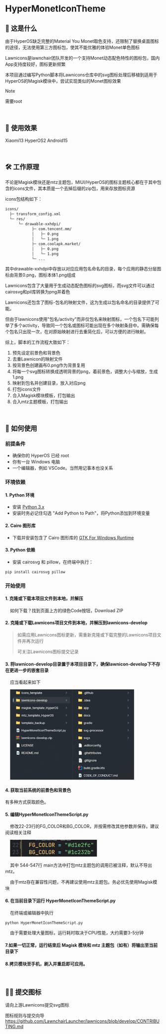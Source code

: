 # HyperMonetIconTheme

## 🤔 这是什么
由于HyperOS缺乏完整的Material You Monet取色支持，还限制了替换桌面图标的途径，无法使用第三方图标包，使其不能优雅的体验Monet单色图标

Lawnicons是lawnchair团队开发的一个支持Monet动态配色特性的图标包，国内App支持度较好，图标更新频繁

本项目通过编写Python脚本将Lawnicons仓库中的svg图标处理后移植到适用于HyperOS的Magisk模块中，尝试实现类似的Monet图标效果

> [!NOTE] 
> 需要root

<br/>

## 🥰 使用效果
Xiaomi13 HyperOS2 Android15

<br/>

## 🛠️ 工作原理
不论是Magisk模块还是mtz主题包，MIUI/HyperOS的图标主题核心都在于其中包含的icons文件，其本质是一个去掉后缀的zip包，用来存放图标资源

icons包结构如下：

```
icons/
  ├─ transform_config.xml
  └─ res/
      └─ drawable-xxhdpi/
            ├─ com.tencent.mm/
            │   ├─ 0.png
            │   └─ 1.png
            ├─ com.coolapk.market/
            │   ├─ 0.png
            │   └─ 1.png
            └─ ...

```
其中drawable-xxhdpi中存放以对应应用包名命名的目录，每个应用的静态分层图标由背景0.png，图标本体1.png组成

Lawnicons包含了大量用于生成动态配色图标的svg图标，而svg文件可以通过cairosvg和pil库转换为png并着色

Lawnicons还包含了图标-包名的映射文件，这为生成以包名命名的目录提供了可能。

但由于lawnicons使用"包名/activity"而非仅包名来映射图标，一个包名下可能列举了多个activity，导致同一个包名或图标可能出现在多个映射条目中。需确保每个包名只出现一次，在对原始映射进行去重简化后，可以方便的进行映射。

综上，脚本的工作流程大致如下：
1. 预先设定前景色和背景色
2. 去重Lawnicon的映射文件
3. 按背景色创建画布0.png作为背景复用
4. 将每一个svg图标转换成透明背景的png，着前景色，调整大小与缩放，生成1.png
5. 映射到包名并创建目录，放入对应png
6. 打包icons文件
7. 合入Magisk模块模板，打包输出
8. 合入mtz主题模板，打包输出


<br/>

## 📖 如何使用

### 前提条件
- 确保你的 HyperOS 已经 root
- 你有一台 Windows 电脑
- 一个编辑器，例如 VSCode。当然用记事本也没关系

### 环境依赖

#### 1. Python 环境
- 安装 [Python 3.x](https://www.python.org/downloads/)
- 安装时务必记住勾选 "Add Python to Path"，将Python添加到环境变量

#### 2. Cairo 图形库
- 下载并安装包含了 Cairo 图形库的 [GTK For Windows Runtime](https://github.com/tschoonj/GTK-for-Windows-Runtime-Environment-Installer/releases/download/2022-01-04/gtk3-runtime-3.24.31-2022-01-04-ts-win64.exe)

#### 3. Python 依赖
- 安装 cairosvg 和 pillow，在终端中执行：
```bash
pip install cairosvg pillow
```


### 开始使用
#### 1. 克隆或下载本项目文件到本地，并解压
&nbsp;&nbsp;&nbsp;&nbsp;如何下载？找到页面上方的绿色Code按钮，Download ZIP
#### 2. 克隆或下载Lawnicons项目文件到本地，并解压到lawnicons-develop
> 如需应用Lawnicons图标更新，需重新克隆或下载完整的Lawnicons项目文件并再次运行
> 
> 可关注Lawnicons图标提交记录
#### 3. 将lawnicon-develop目录置于本项目目录下，确保lawnicon-develop下不存在更进一步的嵌套目录
&nbsp;&nbsp;&nbsp;&nbsp;应当看起来如下

&nbsp;&nbsp;&nbsp;&nbsp;<img src="./images/dir.png" alt="" width="400">


#### 4. 获取当前系统的前景色和背景色
有多种方式获取颜色。
#### 5. 编辑HyperMonetIconThemeScript.py

&nbsp;&nbsp;&nbsp;&nbsp;修改22-23行的FG_COLOR和BG_COLOR，并按需修改其他参数并保存。建议阅读相关注释

&nbsp;&nbsp;&nbsp;&nbsp;![alt text](./images/color.png)

&nbsp;&nbsp;&nbsp;&nbsp;其中 544-547行 main方法中打包mtz主题包的调用已被注释，默认不导出mtz。

&nbsp;&nbsp;&nbsp;&nbsp;由于mtz存在兼容性问题，不再建议使用mtz主题包。务必优先使用Magisk模块

#### 6. 在当前目录下运行 HyperMonetIconThemeScript.py

&nbsp;&nbsp;&nbsp;&nbsp;在终端或编辑器中执行
```bash
python HyperMonetIconThemeScript.py
```
&nbsp;&nbsp;&nbsp;&nbsp;由于需要处理大量图标，运行耗时取决于CPU性能，大约需要3-5分钟

#### 7.如果一切正常，运行结束后 Magisk 模块和 mtz 主题包（如有）将输出至当前目录下

#### 8.拷贝模块至手机，刷入并重启即可应用。

<br/>

## 🙋‍♀️ 提交图标

请向上游Lawnicons提交svg图标

图标规则与提交向导 https://github.com/LawnchairLauncher/lawnicons/blob/develop/CONTRIBUTING.md


